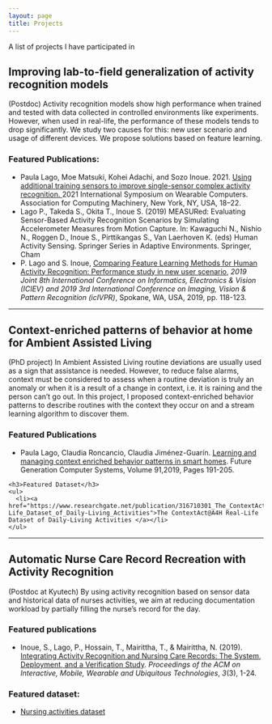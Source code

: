 ```yaml
---
layout: page
title: Projects
---
```


<p> A list of projects I have participated in </p>
<section>

  <h2 id="generalization">Improving lab-to-field generalization of activity recognition models</h2>
  <p>(Postdoc) Activity recognition models show high performance when trained and tested with data collected in controlled environments like experiments. However, when used in real-life, the performance of these models tends to drop significantly. We study two causes for this: new user scenario and usage of different devices. We propose solutions based on feature learning. </p>
  <div class="row">
    <h3>Featured Publications:</h3>
    <ul>
      <li>Paula Lago, Moe Matsuki, Kohei Adachi, and Sozo Inoue. 2021. <a href="https://dl.acm.org/doi/10.1145/3460421.3480421"> Using additional training sensors to improve single-sensor complex activity recognition. </a>2021 International Symposium on Wearable Computers. Association for Computing Machinery, New York, NY, USA, 18–22.</li>
      <li>Lago P., Takeda S., Okita T., Inoue S. (2019) MEASURed: Evaluating Sensor-Based Activity Recognition Scenarios by Simulating Accelerometer Measures from Motion Capture. In: Kawaguchi N., Nishio N., Roggen D., Inoue S., Pirttikangas S., Van Laerhoven K. (eds) Human Activity Sensing. Springer Series in Adaptive Environments. Springer, Cham</li>
      <li>P. Lago and S. Inoue, <a href="https://ieeexplore.ieee.org/document/8858548">Comparing Feature Learning Methods for Human Activity Recognition: Performance study in new user scenario,</a> <em>2019 Joint 8th International Conference on Informatics, Electronics &amp; Vision (ICIEV) and 2019 3rd International Conference on Imaging, Vision &amp; Pattern Recognition (icIVPR)</em>, Spokane, WA, USA, 2019, pp. 118-123.</li>
    </ul>
  </div>

  <hr class="major" />

  <h2>Context-enriched patterns of behavior at home for Ambient Assisted Living</h2>
  <p>(PhD project) In Ambient Assisted Living routine deviations are usually used as a sign that assistance is needed. However, to reduce false alarms, context must be considered to assess when a routine deviation is truly an anomaly or when it is a result of a change in context, i.e. it is raining and the person can&#8217;t go out.  In this project, I proposed context-enriched behavior patterns to describe routines with the context they occur on and a stream learning algorithm to discover them. </p>
  <div class="row">
    <h3>Featured Publications</h3>
    <ul>
      <li>Paula Lago, Claudia Roncancio, Claudia Jiménez-Guarín. <a href="https://www.sciencedirect.com/science/article/pii/S0167739X18307180">Learning and managing context enriched behavior patterns in smart homes</a>. Future Generation Computer Systems, Volume 91,2019, Pages 191-205.</li>
    </ul>

    <h3>Featured Dataset</h3>
    <ul>
      <li><a href="https://www.researchgate.net/publication/316710301_The_ContextActA4H_Real-Life_Dataset_of_Daily-Living_Activities">The ContextAct@A4H Real-Life Dataset of Daily-Living Activities </a></li>
    </ul>
  </div>

  <hr class="major" />

  <h2>Automatic Nurse Care Record Recreation with Activity Recognition </h2>
  <p>(Postdoc at Kyutech) By using activity recognition based on sensor data and historical data of nurses activities, we aim at reducing documentation workload by partially filling the nurse&#8217;s record for the day.</p>
  <div class="row">
    <h3>Featured publications</h3>
    <ul>
      <li>Inoue, S., Lago, P., Hossain, T., Mairittha, T., &amp; Mairittha, N. (2019). <a href="https://dl.acm.org/doi/abs/10.1145/3351244">Integrating Activity Recognition and Nursing Care Records: The System, Deployment, and a Verification Study</a>. <em>Proceedings of the ACM on Interactive, Mobile, Wearable and Ubiquitous Technologies</em>, <em>3</em>(3), 1-24.</li>
    </ul>
    <h3>Featured dataset:</h3>
    <ul>
      <li> <a href="https://ieee-dataport.org/open-access/nurse-care-activities-datasets-laboratory-and-real-field">Nursing activities dataset</a></li>
    </ul>
  </div>
</section>
